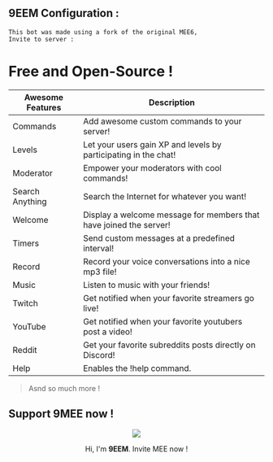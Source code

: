 
## 9EEM Configuration :
```
This bot was made using a fork of the original MEE6,
Invite to server : 
```

# Free and Open-Source !

|Awesome Features|Description|
|-------|-----------|
|Commands|Add awesome custom commands to your server!|
|Levels|Let your users gain XP and levels by participating in the chat!|
|Moderator|Empower your moderators with cool commands!|
|Search Anything|Search the Internet for whatever you want!|
|Welcome|Display a welcome message for members that have joined the server!|
|Timers|Send custom messages at a predefined interval!|
|Record|Record your voice conversations into a nice mp3 file!|
|Music|Listen to music with your friends!|
|Twitch|Get notified when your favorite streamers go live!|
|YouTube|Get notified when your favorite youtubers post a video!|
|Reddit|Get your favorite subreddits posts directly on Discord!|
|Help|Enables the !help command.|
> Asnd so much more !

## Support 9MEE now !

<p align="center">
<img src="https://cdn.discordapp.com/attachments/826578633228812331/833557089388331038/image.png">
</p>
<p align="center">
Hi, I'm <b>9EEM</b>. Invite MEE now !
</p>

